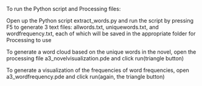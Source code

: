 To run the Python script and Processing files:

Open up the Python script extract_words.py and run the script by pressing F5 to generate 3 text
files: allwords.txt, uniquewords.txt, and wordfrequency.txt, each of which will be saved in the appropriate
folder for Processing to use

To generate a word cloud based on the unique words in the novel, open the processing file 
a3_novelvisualization.pde and click run(triangle button)

To generate a visualization of the frequencies of word frequencies, open a3_wordfrequency.pde and click
run(again, the triangle button)  